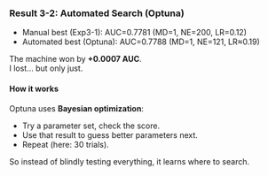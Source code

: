 ### Result 3-2: Automated Search (Optuna)

- Manual best (Exp3-1): AUC=0.7781 (MD=1, NE=200, LR=0.12)  
- Automated best (Optuna): AUC=0.7788 (MD=1, NE=121, LR≈0.19)  

The machine won by **+0.0007 AUC**.  
I lost… but only just.

#### How it works
Optuna uses **Bayesian optimization**:  
- Try a parameter set, check the score.  
- Use that result to guess better parameters next.  
- Repeat (here: 30 trials).  

So instead of blindly testing everything, it learns where to search.
